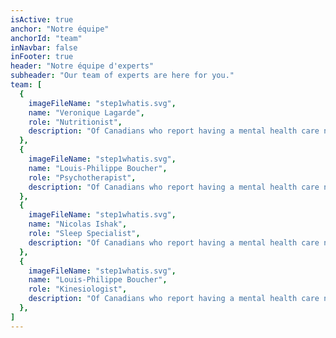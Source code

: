```yaml
---
isActive: true
anchor: "Notre équipe"
anchorId: "team"
inNavbar: false
inFooter: true
header: "Notre équipe d'experts"
subheader: "Our team of experts are here for you."
team: [
  {
    imageFileName: "step1whatis.svg",
    name: "Veronique Lagarde",
    role: "Nutritionist",
    description: "Of Canadians who report having a mental health care need, one third state that their needs were not fully met."
  },
  {
    imageFileName: "step1whatis.svg",
    name: "Louis-Philippe Boucher",
    role: "Psychotherapist",
    description: "Of Canadians who report having a mental health care need, one third state that their needs were not fully met."
  },
  {
    imageFileName: "step1whatis.svg",
    name: "Nicolas Ishak",
    role: "Sleep Specialist",
    description: "Of Canadians who report having a mental health care need, one third state that their needs were not fully met."
  },
  {
    imageFileName: "step1whatis.svg",
    name: "Louis-Philippe Boucher",
    role: "Kinesiologist",
    description: "Of Canadians who report having a mental health care need, one third state that their needs were not fully met."
  },
]
---
```

